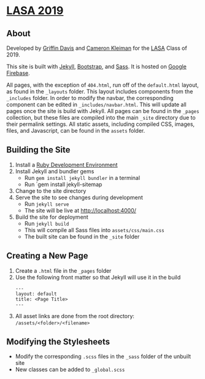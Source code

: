 # [LASA 2019](https://lasa2019.com)

## About
Developed by [Griffin Davis](https://griffindvs.com) and [Cameron Kleiman](https://camk.co) for the [LASA](http://lasahighschool.org) Class of 2019.

This site is built with [Jekyll](https://jekyllrb.com/), [Bootstrap](http://getbootstrap.com/), and [Sass](https://sass-lang.com/). It is hosted on [Google Firebase](https://firebase.google.com/).

All pages, with the exception of `404.html`, run off of the `default.html` layout, as found in the `_layouts` folder. This layout includes components from the `_includes` folder. In order to modify the navbar, the corresponding component can be edited in `_includes/navbar.html`. This will update all pages once the site is build with Jekyll. All pages can be found in the `_pages` collection, but these files are compiled into the main `_site` directory due to their permalink settings. All static assets, including compiled CSS, images, files, and Javascript, can be found in the `assets` folder.

## Building the Site
1. Install a [Ruby Development Environment](https://jekyllrb.com/docs/installation/)
2. Install Jekyll and bundler gems
   - Run `gem install jekyll bundler` in a terminal
   - Run `gem install jekyll-sitemap
3. Change to the site directory
4. Serve the site to see changes during development
   - Run `jekyll serve`
   - The site will be live at [http://localhost:4000/](http://localhost:4000/)
5. Build the site for deployment
   - Run `jekyll build`
   - This will compile all Sass files into `assets/css/main.css`
   - The built site can be found in the `_site` folder
   
## Creating a New Page
1. Create a `.html` file in the `_pages` folder
2. Use the following front matter so that Jekyll will use it in the build
    ```
    ---
    layout: default
    title: <Page Title>
    ---
    ```
3. All asset links are done from the root directory: `/assets/<folder>/<filename>`
    
## Modifying the Stylesheets
- Modify the corresponding `.scss` files in the `_sass` folder of the unbuilt site
- New classes can be added to `_global.scss`

